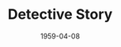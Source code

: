 ---
title: Detective Story
date: 1959-04-08
closing_date: 1959-04-18
layout: productions
featured_image: 
image_caption:
image_credit:
playbill: 
category: 
Theatre: Theatre Jacksonville
Venue: Little Theatre
cast:
  Detective Dakis: Jack Atkinson
  Shoplifter: Connie Henline
  Detective Gallagher: Sylvester Scotti
  Patrolman Keogh: Dan Green
  Mrs. Farragut: Eldene Moulton
  Joe Feinson: Marshall Grauer
  Detective Callahan: Dick Wright
  Detective O'Brien: Arthur L. Logan
  Detective Brody: Hugh Henline
  Endicott Sims: Tommie O'Hagan
  Detective McLeod: Norman Howard
  Arthur Kindred: Bill Gibbs
  Patrolman Barnes: Joe Sloan
  1st Burglar (Charlie): Elmo Lehman
  2nd Burglar (Lewis): Mike McDermott
  Mrs. Bagatelle: Claire Zundell
  Dr. Kurt Schneider: Bernard Ettlinger
  Lt. Monoghan: Frank Ridge
  Susan Carmichael: Ellen Black
  Willy: Warren Zundell
  Miss Hatch: Polly Clendening
  Mrs. Feeny: Betty Smith
  Crumb-Bum: Jack Lucovsky
  Mr. Gallantz: Klip Smith
  Mr. Pritchett: Robert H. Agnew
  Mary McLeod: Mardie Kelly
  Tami Giacoppetti: Glenn H. Logan
  Photographer: Ralph Anderson
  A Lady: Barbara Sellers
  A Gentleman: Malcolm Argo
  Indignant: Marie Logan
crew:
  Designer and Director: Maurice Geoffrey
  Stage Manager: Mark Harris
  book-holder: Libbi Whiteman
  Lighting:
    - Klip Smith
    - Bob Kornegay
    - Dr. Alvin Gross
    - Jean Tankersley
  Sound Effects:
    - Dorothy Massey
    - Bunni Thornhill
    - Margot Nasrallah
  Properties:
    - Gayle Swymer
    - Sue Henderson
    - Thelma Altman
    - Esther Mae Blankenbeckler
    - Marie Bristow
    - Betty Smith
    - Claire Zundell
    - Ralph Anderson
    - Warren Zundell
    - Susan Massey
  Make-Up:
    - Polly Clendening
    - Elmo Lehman
    - Jane Porter
    - Marie Logan
    - Susan Massey
    - Mary Sloan
    - Mary Kilpatrick
    - Beverly Fink
    - Abbey I. Fink
  Scenery:
    - Frank Ridge
    - Mark Harris
    - Marie Logan
    - Bunni Thornhill
    - Buzzy Klausner
    - Joe Sloan
    - Art Logan
    - Glenn H. Logan
    - Bob Kornegay
    - Bob Simpson
    - Charles McCrory
    - Thelma Mayeron
    - Frances Andrews
    - Claire Lucas
    - Claire Zundell
    - Paul Geoffrey
    - Dixie Cohen
    - Mike McDermott
    - Sylvester Scotti
orchestra:
external_links:
---